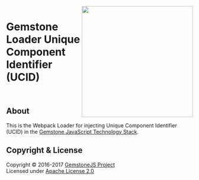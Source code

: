 
<img src="https://rawgit.com/gemstonejs/gemstone-artwork/master/gemstone-logo-white.svg" width="300" align="right" alt=""/>

Gemstone Loader Unique Component Identifier (UCID)
==================================================

<p/>
<img src="https://nodei.co/npm/gemstone-loader-ucid.png?downloads=true&stars=true" alt=""/>
<p/>
<img src="https://david-dm.org/rse/gemstone-loader-ucid.png" alt=""/>

About
-----

This is the Webpack Loader for injecting Unique Component Identifier (UCID) in the
[Gemstone JavaScript Technology Stack](http://gemstonejs.com).

Copyright &amp; License
-----------------------

Copyright &copy; 2016-2017 [GemstoneJS Project](http://gemstonejs.com)<br/>
Licensed under [Apache License 2.0](https://spdx.org/licenses/Apache-2.0)

